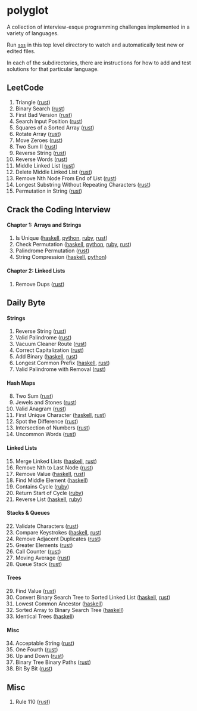 # polyglot

A collection of interview-esque programming challenges implemented in a variety
of languages.

Run [`sos`](https://github.com/schell/steeloverseer) in this top level directory
to watch and automatically test new or edited files.

In each of the subdirectories, there are instructions for how to add and test
solutions for that particular language.


## LeetCode
1. Triangle ([rust](./rust/src/leet/triangle.rs))
1. Binary Search ([rust](./rust/src/leet/binary_search.rs))
1. First Bad Version ([rust](./rust/src/leet/first_bad_version.rs))
1. Search Input Position ([rust](./rust/src/leet/search_input_position.rs))
1. Squares of a Sorted Array ([rust](./rust/src/leet/squares_sorted_array.rs))
1. Rotate Array ([rust](./rust/src/leet/rotate_array.rs))
1. Move Zeroes ([rust](./rust/src/leet/move_zeroes.rs))
1. Two Sum II ([rust](./rust/src/leet/two_sum_ii.rs))
1. Reverse String ([rust](./rust/src/leet/reverse_string.rs))
1. Reverse Words ([rust](./rust/src/leet/reverse_words.rs))
1. Middle Linked List ([rust](./rust/src/leet/middle_linked_list.rs))
1. Delete Middle Linked List
   ([rust](./rust/src/leet/delete_middle_linked_list.rs))
1. Remove Nth Node From End of List
   ([rust](./rust/src/leet/delete_nth_linked_list.rs))
1. Longest Substring Without Repeating Characters
   ([rust](./rust/src/leet/substring_without_repeat.rs))
1. Permutation in String
   ([rust](./rust/src/leet/permutation_in_string.rs))


## Crack the Coding Interview

#### Chapter 1: Arrays and Strings
1. Is Unique
  ([haskell](./haskell/src/CTCI/Chapter1/IsUnique.hs),
  [python](./python/chapter_1/is_unique.py),
  [ruby](./ruby/ctci/chapter_1/is_unique.rb),
  [rust](./rust/src/ctci/chapter1/is_unique.rs))
2. Check Permutation
  ([haskell](./haskell/src/CTCI/Chapter1/CheckPermutation.hs),
  [python](./python/chapter_1/check_permutation.py),
  [ruby](./ruby/ctci/chapter_1/check_permutation.rb),
  [rust](./rust/src/ctci/chapter1/check_permutation.rs))
4. Palindrome Permutation
  ([rust](./rust/src/ctci/chapter1/palindrome_permutation.rs))
6. String Compression
  ([haskell](./haskell/src/CTCI/Chapter1/StringCompression.hs),
   [python](./python/chapter_1/string_compression.py))

#### Chapter 2: Linked Lists
1. Remove Dups ([rust](./rust/src/ctci/chapter2/remove_dups.rs))

## Daily Byte

#### Strings
1. Reverse String ([rust](./rust/src/dailybyte/reverse_string.rs))
2. Valid Palindrome ([rust](./rust/src/dailybyte/valid_palindrome.rs))
3. Vacuum Cleaner Route ([rust](./rust/src/dailybyte/vacuum_route.rs))
4. Correct Capitalization ([rust](./rust/src/dailybyte/correct_capitalization.rs))
5. Add Binary
  ([haskell](./haskell/src/DailyByte/AddBinary.hs),
   [rust](./rust/src/dailybyte/add_binary.rs))
6. Longest Common Prefix
  ([haskell](./haskell/src/DailyByte/CommonPrefix.hs),
   [rust](./rust/src/dailybyte/prefix.rs))
7. Valid Palindrome with Removal ([rust](./rust/src/dailybyte/removal_palindrome.rs))

#### Hash Maps
8. Two Sum ([rust](./rust/src/dailybyte/two_sum.rs))
9. Jewels and Stones ([rust](./rust/src/dailybyte/jewels_and_stones.rs))
10. Valid Anagram ([rust](./rust/src/dailybyte/valid_anagram.rs))
11. First Unique Character
  ([haskell](./haskell/src/DailyByte/FirstUnique.hs),
   [rust](./rust/src/dailybyte/first_unique_char.rs))
12. Spot the Difference ([rust](./rust/src/dailybyte/spot_diff.rs))
13. Intersection of Numbers ([rust](./rust/src/dailybyte/intersection.rs))
14. Uncommon Words ([rust](./rust/src/dailybyte/uncommon_words.rs))

#### Linked Lists
15. Merge Linked Lists
  ([haskell](./haskell/src/DailyByte/MergeLists.hs),
   [rust](./rust/src/dailybyte/merge_linked_lists.rs))
16. Remove Nth to Last Node
  ([rust](./rust/src/dailybyte/remove_rev.rs))
17. Remove Value
  ([haskell](./haskell/src/DailyByte/RemoveValue.hs),
   [rust](./rust/src/dailybyte/remove_val.rs))
18. Find Middle Element
  ([haskell](./haskell/src/DailyByte/FindMiddleElement.hs))
19. Contains Cycle
  ([ruby](./ruby/dailybyte/contains_cycle.rb))
20. Return Start of Cycle
  ([ruby](./ruby/dailybyte/start_cycle.rb))
21. Reverse List
  ([haskell](./haskell/src/DailyByte/ReverseList.hs),
   [ruby](./ruby/dailybyte/reverse_list.rb))

#### Stacks & Queues
22. Validate Characters
  ([rust](./rust/src/dailybyte/validate_chars.rs))
23. Compare Keystrokes
  ([haskell](./haskell/src/DailyByte/CompareKeystrokes.hs),
   [rust](./rust/src/dailybyte/compare_keystrokes.rs))
24. Remove Adjacent Duplicates
  ([rust](./rust/src/dailybyte/remove_adj_dupes.rs))
25. Greater Elements
  ([rust](./rust/src/dailybyte/greater_elements.rs))
26. Call Counter
  ([rust](./rust/src/dailybyte/call_counter.rs))
27. Moving Average
  ([rust](./rust/src/dailybyte/moving_average.rs))
28. Queue Stack
  ([rust](./rust/src/dailybyte/queue_stack.rs))

#### Trees
29. Find Value
  ([rust](./rust/src/dailybyte/find_value.rs))
30. Convert Binary Search Tree to Sorted Linked List
  ([haskell](./haskell/src/DailyByte/ConvertBST.hs),
  [rust](./rust/src/dailybyte/bst_to_ll.rs))
31. Lowest Common Ancestor
  ([haskell](./haskell/src/DailyByte/LowestCommonAncestor.hs))
32. Sorted Array to Binary Search Tree
  ([haskell](./haskell/src/DailyByte/ArrayToBST.hs))
33. Identical Trees
  ([haskell](./haskell/src/DailyByte/IdenticalTrees.hs))

#### Misc
34. Acceptable String ([rust](./rust/src/dailybyte/acceptable_string.rs))
35. One Fourth ([rust](./rust/src/dailybyte/one_fourth.rs))
36. Up and Down ([rust](./rust/src/dailybyte/up_down.rs))
37. Binary Tree Binary Paths ([rust](./rust/src/dailybyte/binary_path.rs))
38. Bit By Bit ([rust](./rust/src/dailybyte/bit_by_bit.rs))

## Misc

1. Rule 110 ([rust](./rust/src/rule110.rs))
